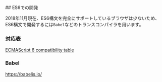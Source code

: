 <div data-breadcrumb="ES6での開発" />
## ES6での開発

2018年11月現在、ES6構文を完全にサポートしているブラウザは少ないため、ES6構文で開発するには`Babel`などのトランスコンパイラを用います。

### 対応表
[ECMAScript 6 compatibility table](https://kangax.github.io/compat-table/es6/)

### Babel
https://babeljs.io/
